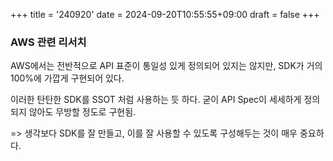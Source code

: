 +++
title = '240920'
date = 2024-09-20T10:55:55+09:00
draft = false
+++

### AWS 관련 리서치

AWS에서는 전반적으로 API 표준이 통일성 있게 정의되어 있지는 않지만,
SDK가 거의 100%에 가깝게 구현되어 있다.

이러한 탄탄한 SDK를 SSOT 처럼 사용하는 듯 하다.
굳이 API Spec이 세세하게 정의되지 않아도 무방할 정도로 구현됨.

=> 생각보다 SDK를 잘 만들고, 이를 잘 사용할 수 있도록 구성해두는 것이 매우 중요하다.